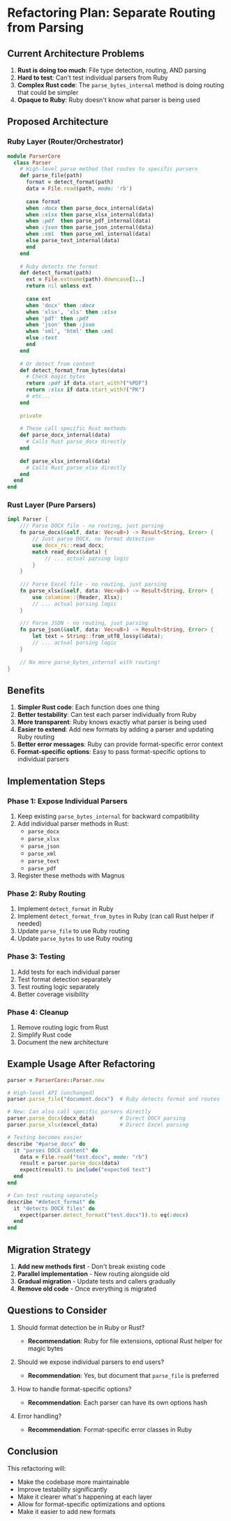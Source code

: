 # Refactoring Plan: Separate Routing from Parsing

## Current Architecture Problems

1. **Rust is doing too much**: File type detection, routing, AND parsing
2. **Hard to test**: Can't test individual parsers from Ruby
3. **Complex Rust code**: The `parse_bytes_internal` method is doing routing that could be simpler
4. **Opaque to Ruby**: Ruby doesn't know what parser is being used

## Proposed Architecture

### Ruby Layer (Router/Orchestrator)
```ruby
module ParserCore
  class Parser
    # High-level parse method that routes to specific parsers
    def parse_file(path)
      format = detect_format(path)
      data = File.read(path, mode: 'rb')
      
      case format
      when :docx then parse_docx_internal(data)
      when :xlsx then parse_xlsx_internal(data)
      when :pdf  then parse_pdf_internal(data)
      when :json then parse_json_internal(data)
      when :xml  then parse_xml_internal(data)
      else parse_text_internal(data)
      end
    end
    
    # Ruby detects the format
    def detect_format(path)
      ext = File.extname(path).downcase[1..]
      return nil unless ext
      
      case ext
      when 'docx' then :docx
      when 'xlsx', 'xls' then :xlsx
      when 'pdf' then :pdf
      when 'json' then :json
      when 'xml', 'html' then :xml
      else :text
      end
    end
    
    # Or detect from content
    def detect_format_from_bytes(data)
      # Check magic bytes
      return :pdf if data.start_with?("%PDF")
      return :xlsx if data.start_with?("PK")
      # etc...
    end
    
    private
    
    # These call specific Rust methods
    def parse_docx_internal(data)
      # Calls Rust parse_docx directly
    end
    
    def parse_xlsx_internal(data)
      # Calls Rust parse_xlsx directly
    end
  end
end
```

### Rust Layer (Pure Parsers)
```rust
impl Parser {
    /// Parse DOCX file - no routing, just parsing
    fn parse_docx(&self, data: Vec<u8>) -> Result<String, Error> {
        // Just parse DOCX, no format detection
        use docx_rs::read_docx;
        match read_docx(&data) {
            // ... actual parsing logic
        }
    }
    
    /// Parse Excel file - no routing, just parsing
    fn parse_xlsx(&self, data: Vec<u8>) -> Result<String, Error> {
        use calamine::{Reader, Xlsx};
        // ... actual parsing logic
    }
    
    /// Parse JSON - no routing, just parsing
    fn parse_json(&self, data: Vec<u8>) -> Result<String, Error> {
        let text = String::from_utf8_lossy(&data);
        // ... actual parsing logic
    }
    
    // No more parse_bytes_internal with routing!
}
```

## Benefits

1. **Simpler Rust code**: Each function does one thing
2. **Better testability**: Can test each parser individually from Ruby
3. **More transparent**: Ruby knows exactly what parser is being used
4. **Easier to extend**: Add new formats by adding a parser and updating Ruby routing
5. **Better error messages**: Ruby can provide format-specific error context
6. **Format-specific options**: Easy to pass format-specific options to individual parsers

## Implementation Steps

### Phase 1: Expose Individual Parsers
1. Keep existing `parse_bytes_internal` for backward compatibility
2. Add individual parser methods in Rust:
   - `parse_docx`
   - `parse_xlsx`
   - `parse_json`
   - `parse_xml`
   - `parse_text`
   - `parse_pdf`
3. Register these methods with Magnus

### Phase 2: Ruby Routing
1. Implement `detect_format` in Ruby
2. Implement `detect_format_from_bytes` in Ruby (can call Rust helper if needed)
3. Update `parse_file` to use Ruby routing
4. Update `parse_bytes` to use Ruby routing

### Phase 3: Testing
1. Add tests for each individual parser
2. Test format detection separately
3. Test routing logic separately
4. Better coverage visibility

### Phase 4: Cleanup
1. Remove routing logic from Rust
2. Simplify Rust code
3. Document the new architecture

## Example Usage After Refactoring

```ruby
parser = ParserCore::Parser.new

# High-level API (unchanged)
parser.parse_file("document.docx")  # Ruby detects format and routes

# New: Can also call specific parsers directly
parser.parse_docx(docx_data)        # Direct DOCX parsing
parser.parse_xlsx(excel_data)       # Direct Excel parsing

# Testing becomes easier
describe "#parse_docx" do
  it "parses DOCX content" do
    data = File.read("test.docx", mode: "rb")
    result = parser.parse_docx(data)
    expect(result).to include("expected text")
  end
end

# Can test routing separately
describe "#detect_format" do
  it "detects DOCX files" do
    expect(parser.detect_format("test.docx")).to eq(:docx)
  end
end
```

## Migration Strategy

1. **Add new methods first** - Don't break existing code
2. **Parallel implementation** - New routing alongside old
3. **Gradual migration** - Update tests and callers gradually
4. **Remove old code** - Once everything is migrated

## Questions to Consider

1. Should format detection be in Ruby or Rust?
   - **Recommendation**: Ruby for file extensions, optional Rust helper for magic bytes

2. Should we expose individual parsers to end users?
   - **Recommendation**: Yes, but document that `parse_file` is preferred

3. How to handle format-specific options?
   - **Recommendation**: Each parser can have its own options hash

4. Error handling?
   - **Recommendation**: Format-specific error classes in Ruby

## Conclusion

This refactoring will:
- Make the codebase more maintainable
- Improve testability significantly  
- Make it clearer what's happening at each layer
- Allow for format-specific optimizations and options
- Make it easier to add new formats